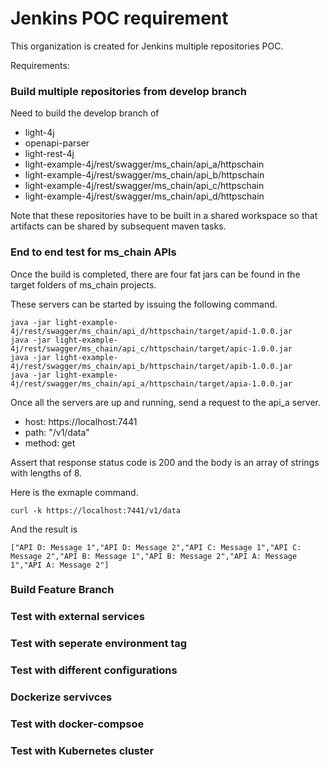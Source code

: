 # Jenkins POC requirement

This organization is created for Jenkins multiple repositories POC. 

Requirements:

### Build multiple repositories from develop branch

Need to build the develop branch of 

- light-4j
- openapi-parser
- light-rest-4j
- light-example-4j/rest/swagger/ms_chain/api_a/httpschain
- light-example-4j/rest/swagger/ms_chain/api_b/httpschain
- light-example-4j/rest/swagger/ms_chain/api_c/httpschain
- light-example-4j/rest/swagger/ms_chain/api_d/httpschain

Note that these repositories have to be built in a shared workspace so that artifacts can be shared by subsequent maven tasks. 


### End to end test for ms_chain APIs

Once the build is completed, there are four fat jars can be found in the target folders of ms_chain projects. 

These servers can be started by issuing the following command. 

```
java -jar light-example-4j/rest/swagger/ms_chain/api_d/httpschain/target/apid-1.0.0.jar
java -jar light-example-4j/rest/swagger/ms_chain/api_c/httpschain/target/apic-1.0.0.jar
java -jar light-example-4j/rest/swagger/ms_chain/api_b/httpschain/target/apib-1.0.0.jar
java -jar light-example-4j/rest/swagger/ms_chain/api_a/httpschain/target/apia-1.0.0.jar
```

Once all the servers are up and running, send a request to the api_a server. 


* host: https://localhost:7441
* path: "/v1/data"
*  method: get
 
Assert that response status code is 200 and the body is an array of strings with lengths of 8. 

Here is the exmaple command. 

```
curl -k https://localhost:7441/v1/data
```

And the result is

```
["API D: Message 1","API D: Message 2","API C: Message 1","API C: Message 2","API B: Message 1","API B: Message 2","API A: Message 1","API A: Message 2"]
```

### Build Feature Branch

### Test with external services

### Test with seperate environment tag

### Test with different configurations

### Dockerize servivces

### Test with docker-compsoe

### Test with Kubernetes cluster


